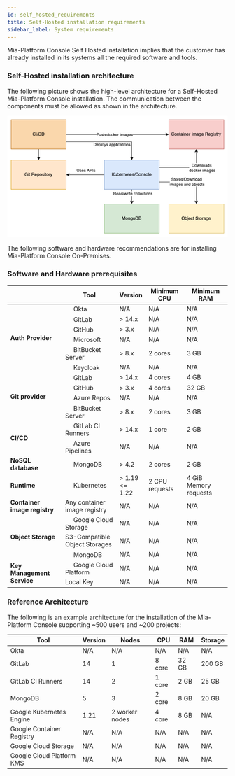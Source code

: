 ```yaml
---
id: self_hosted_requirements
title: Self-Hosted installation requirements
sidebar_label: System requirements
---
```


Mia-Platform Console Self Hosted installation implies that the customer has already installed in its systems all the required software and tools.

### Self-Hosted installation architecture

The following picture shows the high-level architecture for a Self-Hosted Mia-Platform Console installation. The communication between the components must be allowed as shown in the architecture.

![Self-Hosted installation architecture](img/self_hosted_architecture.png)

The following software and hardware recommendations are for installing Mia-Platform Console On-Premises.

### Software and Hardware prerequisites  

<table>
   <thead>
      <tr>
         <th></th>
         <th><strong>Tool</strong></th>
         <th><strong>Version</strong></th>
         <th><strong>Minimum CPU</strong></th>
         <th><strong>Minimum RAM</strong></th>
      </tr>
   </thead>
   <tbody>
      <tr>
         <td rowspan="6"><strong>Auth Provider</strong></td>
         <td><img src="/img/okta.ico" width="15" height="15"/> Okta</td>
         <td>N/A</td>
         <td>N/A</td>
         <td>N/A</td>
      </tr>
      <tr>
         <td><img src="/img/gitlab.png" width="15" height="15"/> GitLab</td>
         <td>> 14.x</td>
         <td>N/A</td>
         <td>N/A</td>
      </tr>
      <tr>
         <td><img src="/img/github.png" width="15" height="15"/> GitHub</td>
         <td>> 3.x</td>
         <td>N/A</td>
         <td>N/A</td>
      </tr>
      <tr>
         <td><img src="/img/microsoft.ico" width="15" height="15"/> Microsoft</td>
         <td>N/A</td>
         <td>N/A</td>
         <td>N/A</td>
      </tr>
      <tr>
         <td><img src="/img/bitbucket-server.ico" width="15" height="15"/> BitBucket Server</td>
         <td>&gt; 8.x</td>
         <td>2 cores</td>
         <td>3 GB</td>
      </tr>
      <tr>
         <td><img src="/img/keycloak.ico" width="15" height="15"/> Keycloak</td>
         <td>N/A</td>
         <td>N/A</td>
         <td>N/A</td>
      </tr>
      <tr>
         <td rowspan="4"><strong>Git provider</strong></td>
         <td><img src="/img/gitlab.png" width="15" height="15"/> GitLab</td>
         <td>&gt; 14.x</td>
         <td>4 cores</td>
         <td>4 GB</td>
      </tr>
      <tr>
         <td><img src="/img/github.png" width="15" height="15"/> GitHub</td>
         <td>&gt; 3.x</td>
         <td>4 cores</td>
         <td>32 GB</td>
      </tr>
      <tr>
         <td><img src="/img/azure-repos.png" width="15" height="15"/> Azure Repos</td>
         <td>N/A</td>
         <td>N/A</td>
         <td>N/A</td>
      </tr>
      <tr>
         <td><img src="/img/bitbucket-server.ico" width="15" height="15"/> BitBucket Server</td>
         <td>&gt; 8.x</td>
         <td>2 cores</td>
         <td>3 GB</td>
      </tr>
      <tr>
         <td rowspan="2"><strong>CI/CD</strong></td>
         <td><img src="/img/gitlab.png" width="15" height="15"/> GitLab CI Runners</td>
         <td>&gt; 14.x</td>
         <td>1 core</td>
         <td>2 GB</td>
      </tr>
      <tr>
         <td><img src="/img/azure-pipelines.png" width="15" height="15"/> Azure Pipelines</td>
         <td>N/A</td>
         <td>N/A</td>
         <td>N/A</td>
      </tr>
      <tr>
         <td><strong>NoSQL database</strong></td>
         <td><img src="/img/mongodb.ico" width="15" height="15"/> MongoDB</td>
         <td>&gt; 4.2</td>
         <td>2 cores</td>
         <td>2 GB</td>
      </tr>
      <tr>
         <td><strong>Runtime</strong></td>
         <td><img src="/img/kubernetes.png" width="15" height="15"/> Kubernetes</td>
         <td>&gt; 1.19<br/>&lt;= 1.22</td>
         <td>2 CPU requests</td>
         <td>4 GiB Memory requests</td>
      </tr>
      <tr>
         <td><strong>Container image registry</strong></td>
         <td>Any container image registry</td>
         <td>N/A</td>
         <td>N/A</td>
         <td>N/A</td>
      </tr>
      <tr>
         <td rowspan="3"><strong>Object Storage</strong></td>
         <td><img src="/img/gcs.png" width="15" height="15"/> Google Cloud Storage</td>
         <td>N/A</td>
         <td>N/A</td>
         <td>N/A</td>
      </tr>
      <tr>
        <td>S3-Compatible Object Storages</td>
        <td>N/A</td>
        <td>N/A</td>
        <td>N/A</td>
      </tr>
      <tr>
        <td><img src="/img/mongodb.ico" width="15" height="15"/> MongoDB</td>
        <td>N/A</td>
        <td>N/A</td>
        <td>N/A</td>
      </tr>
      <tr>
         <td rowspan="2"><strong>Key Management Service</strong></td>
         <td><img src="/img/gcp.ico" width="15" height="15"/> Google Cloud Platform</td>
         <td>N/A</td>
         <td>N/A</td>
         <td>N/A</td>
      </tr>
      <tr>
         <td>Local Key</td>
         <td>N/A</td>
         <td>N/A</td>
         <td>N/A</td>
      </tr>
   </tbody>
</table>


### Reference Architecture

The following is an example architecture for the installation of the Mia-Platform Console supporting ~500 users and ~200 projects:

| **Tool**                  | **Version** | **Nodes**      | **CPU** | **RAM** | **Storage** |
|---------------------------|-------------|----------------|---------|---------|-------------|
| Okta                      | N/A         | N/A            | N/A     | N/A     | N/A         |
| GitLab                    | 14          | 1              | 8 core  | 32 GB   | 200 GB      |
| GitLab CI Runners         | 14          | 2              | 1 core  | 2 GB    | 25 GB       |
| MongoDB                   | 5           | 3              | 2 core  | 8 GB    | 20 GB       |
| Google Kubernetes Engine  | 1.21        | 2 worker nodes | 4 core  | 8 GB    | N/A         |
| Google Container Registry | N/A         | N/A            | N/A     | N/A     | N/A         |
| Google Cloud Storage      | N/A         | N/A            | N/A     | N/A     | N/A         |
| Google Cloud Platform KMS | N/A         | N/A            | N/A     | N/A     | N/A         |
